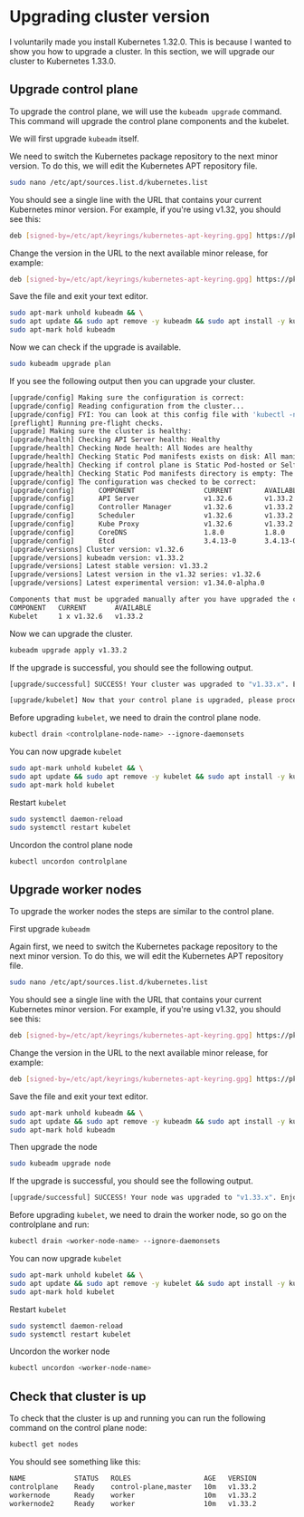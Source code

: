 # Upgrading cluster version

I voluntarily made you install Kubernetes 1.32.0. This is because I wanted to show you how to upgrade a cluster. In this section, we will upgrade our cluster to Kubernetes 1.33.0.

## Upgrade control plane

To upgrade the control plane, we will use the `kubeadm upgrade` command. This command will upgrade the control plane components and the kubelet.

We will first upgrade `kubeadm` itself.

We need to switch the Kubernetes package repository to the next minor version. To do this, we will edit the Kubernetes APT repository file.

```bash
sudo nano /etc/apt/sources.list.d/kubernetes.list
```

You should see a single line with the URL that contains your current Kubernetes minor version. For example, if you're using v1.32, you should see this:

```bash
deb [signed-by=/etc/apt/keyrings/kubernetes-apt-keyring.gpg] https://pkgs.k8s.io/core:/stable:/v1.32/deb/ /
```

Change the version in the URL to the next available minor release, for example:

```bash
deb [signed-by=/etc/apt/keyrings/kubernetes-apt-keyring.gpg] https://pkgs.k8s.io/core:/stable:/v1.33/deb/ /
```

Save the file and exit your text editor.

```bash
sudo apt-mark unhold kubeadm && \
sudo apt update && sudo apt remove -y kubeadm && sudo apt install -y kubeadm=1.33.2-1.1 && \
sudo apt-mark hold kubeadm
```

Now we can check if the upgrade is available.

```bash
sudo kubeadm upgrade plan
```

If you see the following output then you can upgrade your cluster.

```bash
[upgrade/config] Making sure the configuration is correct:
[upgrade/config] Reading configuration from the cluster...
[upgrade/config] FYI: You can look at this config file with 'kubectl -n kube-system get cm kubeadm-config -oyaml'
[preflight] Running pre-flight checks.
[upgrade] Making sure the cluster is healthy:
[upgrade/health] Checking API Server health: Healthy
[upgrade/health] Checking Node health: All Nodes are healthy
[upgrade/health] Checking Static Pod manifests exists on disk: All manifests exist on disk
[upgrade/health] Checking if control plane is Static Pod-hosted or Self-Hosted: Static Pod-hosted
[upgrade/health] Checking Static Pod manifests directory is empty: The directory is not empty
[upgrade/config] The configuration was checked to be correct:
[upgrade/config]      COMPONENT                 CURRENT        AVAILABLE
[upgrade/config]      API Server                v1.32.6        v1.33.2
[upgrade/config]      Controller Manager        v1.32.6        v1.33.2
[upgrade/config]      Scheduler                 v1.32.6        v1.33.2
[upgrade/config]      Kube Proxy                v1.32.6        v1.33.2
[upgrade/config]      CoreDNS                   1.8.0          1.8.0
[upgrade/config]      Etcd                      3.4.13-0       3.4.13-0
[upgrade/versions] Cluster version: v1.32.6
[upgrade/versions] kubeadm version: v1.33.2
[upgrade/versions] Latest stable version: v1.33.2
[upgrade/versions] Latest version in the v1.32 series: v1.32.6
[upgrade/versions] Latest experimental version: v1.34.0-alpha.0

Components that must be upgraded manually after you have upgraded the control plane with 'kubeadm upgrade apply':
COMPONENT   CURRENT       AVAILABLE
Kubelet     1 x v1.32.6   v1.33.2
```

Now we can upgrade the cluster.

```bash
kubeadm upgrade apply v1.33.2
```

If the upgrade is successful, you should see the following output.

```bash
[upgrade/successful] SUCCESS! Your cluster was upgraded to "v1.33.x". Enjoy!

[upgrade/kubelet] Now that your control plane is upgraded, please proceed with upgrading your kubelets if you haven't already done so.
```

Before upgrading `kubelet`, we need to drain the control plane node.

```bash
kubectl drain <controlplane-node-name> --ignore-daemonsets
```

You can now upgrade `kubelet`

```bash
sudo apt-mark unhold kubelet && \
sudo apt update && sudo apt remove -y kubelet && sudo apt install -y kubelet=1.33.2-1.1 && \
sudo apt-mark hold kubelet
```

Restart `kubelet`

```bash
sudo systemctl daemon-reload
sudo systemctl restart kubelet
```

Uncordon the control plane node

```bash
kubectl uncordon controlplane
```

## Upgrade worker nodes

To upgrade the worker nodes the steps are similar to the control plane.

First upgrade `kubeadm`

Again first, we need to switch the Kubernetes package repository to the next minor version. To do this, we will edit the Kubernetes APT repository file.

```bash
sudo nano /etc/apt/sources.list.d/kubernetes.list
```

You should see a single line with the URL that contains your current Kubernetes minor version. For example, if you're using v1.32, you should see this:

```bash
deb [signed-by=/etc/apt/keyrings/kubernetes-apt-keyring.gpg] https://pkgs.k8s.io/core:/stable:/v1.32/deb/ /
```

Change the version in the URL to the next available minor release, for example:

```bash
deb [signed-by=/etc/apt/keyrings/kubernetes-apt-keyring.gpg] https://pkgs.k8s.io/core:/stable:/v1.33/deb/ /
```

Save the file and exit your text editor.

```bash
sudo apt-mark unhold kubeadm && \
sudo apt update && sudo apt remove -y kubeadm && sudo apt install -y kubeadm=1.33.2-1.1 && \
sudo apt-mark hold kubeadm
```

Then upgrade the node

```bash
sudo kubeadm upgrade node
```

If the upgrade is successful, you should see the following output.

```bash
[upgrade/successful] SUCCESS! Your node was upgraded to "v1.33.x". Enjoy!
```

Before upgrading `kubelet`, we need to drain the worker node, so go on the controlplane and run:

```bash
kubectl drain <worker-node-name> --ignore-daemonsets
```

You can now upgrade `kubelet`

```bash
sudo apt-mark unhold kubelet && \
sudo apt update && sudo apt remove -y kubelet && sudo apt install -y kubelet=1.33.2-1.1 && \
sudo apt-mark hold kubelet
```

Restart `kubelet`

```bash
sudo systemctl daemon-reload
sudo systemctl restart kubelet
```

Uncordon the worker node

```bash
kubectl uncordon <worker-node-name>
```

## Check that cluster is up

To check that the cluster is up and running you can run the following command on the control plane node:

```bash
kubectl get nodes
```

You should see something like this:

```bash
NAME            STATUS   ROLES                  AGE   VERSION
controlplane    Ready    control-plane,master   10m   v1.33.2
workernode      Ready    worker                 10m   v1.33.2
workernode2     Ready    worker                 10m   v1.33.2
```
